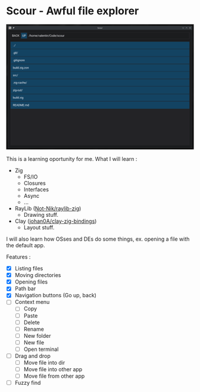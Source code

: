 # Scour - Awful file explorer

![Screenshot of Scour](./images/screenshot-01.png)

This is a learning oportunity for me.
What I will learn :
- Zig
    - FS/IO
    - Closures
    - Interfaces
    - Async
    - ...
- RayLib ([Not-Nik/raylib-zig](https://github.com/Not-Nik/raylib-zig))
    - Drawing stuff.
- Clay ([johan0A/clay-zig-bindings](https://github.com/johan0A/clay-zig-bindings))
    - Layout stuff.

I will also learn how OSses and DEs do some things, ex. opening a file with the default app.

Features :
- [x] Listing files
- [x] Moving directories
- [x] Opening files
- [x] Path bar
- [x] Navigation buttons (Go up, back)
- [ ] Context menu
    - [ ] Copy
    - [ ] Paste
    - [ ] Delete
    - [ ] Rename
    - [ ] New folder
    - [ ] New file
    - [ ] Open terminal
- [ ] Drag and drop
    - [ ] Move file into dir
    - [ ] Move file into other app
    - [ ] Move file from other app
- [ ] Fuzzy find
